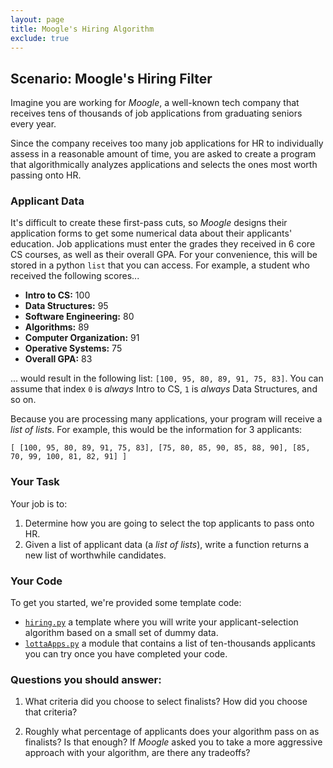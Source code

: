 ```yaml
---
layout: page
title: Moogle's Hiring Algorithm
exclude: true
---
```


## Scenario: Moogle's Hiring Filter
Imagine you are working for _Moogle_, a well-known tech company that receives tens of thousands of job applications from graduating seniors every year.

Since the company receives too many job applications for HR to individually assess in a reasonable amount of time, you are asked to create a program that algorithmically analyzes applications and selects the ones most worth passing onto HR.

### Applicant Data
It's difficult to create these first-pass cuts, so _Moogle_ designs their application forms to get some numerical data about their applicants' education. Job applications must enter the grades they received in 6 core CS courses, as well as their overall GPA. For your convenience, this will be stored in a python `list` that you can access. For example, a student who received the following scores...

- **Intro to CS:** 100
- **Data Structures:** 95
- **Software Engineering:** 80
- **Algorithms:** 89
- **Computer Organization:** 91
- **Operative Systems:** 75
- **Overall GPA:** 83

... would result in the following list: `[100, 95, 80, 89, 91, 75, 83]`. You can assume that index `0` is _always_ Intro to CS, `1` is _always_ Data Structures, and so on.

Because you are processing many applications, your program will receive a _list of lists_. For example, this would be the information for 3 applicants:

`[ [100, 95, 80, 89, 91, 75, 83], [75, 80, 85, 90, 85, 88, 90], [85, 70, 99, 100, 81, 82, 91] ]`

### Your Task
Your job is to:
1. Determine how you are going to select the top applicants to pass onto HR.
2. Given a list of applicant data (a _list of lists_), write a function returns a new list of worthwhile candidates.

### Your Code
To get you started, we're provided some template code:

- [`hiring.py`](code/hiring.py) a template where you will write your applicant-selection algorithm based on a small set of dummy data.
- [`lottaApps.py`](code/lottaApps.py) a module that contains a list of ten-thousands applicants you can try once you have completed your code.

### Questions you should answer:

1. What criteria did you choose to select finalists? How did you choose that criteria?

2. Roughly what percentage of applicants does your algorithm pass on as finalists? Is that enough? If _Moogle_ asked you to take a more aggressive approach with your algorithm, are there any tradeoffs?

<!-- ```python
example_list = [[93, 89, 63, 88, 60, 73, 80], [100, 63, 57, 96, 58, 71, 78], [81, 91, 99, 78, 57, 87, 86], [81, 73, 100, 57, 91, 60, 66], [86, 89, 64, 81, 69, 93, 92], [78, 63, 88, 95, 59, 98, 90], [55, 74, 68, 55, 69, 94, 80], [64, 77, 75, 92, 77, 72, 83], [95, 58, 92, 62, 77, 64, 59], [94, 78, 84, 83, 68, 63, 76]]


def get_best_applicants(app_list):
  """ Given applicant data, return the most qualified applications
  input:
  - app_list: a 2D list containing lists of application data
  output:
  - a 2D list of the best applications
  """
  finalists = list()

  for app in app_list:
    # This will return ALL the applicants as finalist.
    # Your job is to only return a subset.
    finalists += [app]

  return finalists


finalists = get_best_applicants(example_list)
print('')
print("-------------------------")
print("The finalists are...")
for finalist in finalists:
  print(finalist)
``` -->
